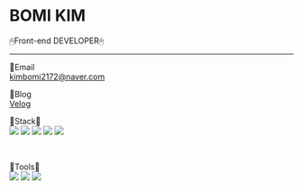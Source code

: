 # BOMI KIM
🖱Front-end DEVELOPER🖱
<hr>


📍Email <br>
kimbomi2172@naver.com <br>

📍Blog <br>
[Velog](https://velog.io/@bori_note) <br>

👀Stack👀 <br>
<img src="https://img.shields.io/badge/-HTML-E34F26?style=flat&logo=HTML5&logoColor=white"/>
<img src="https://img.shields.io/badge/-CSS-1572B6?style=flat&logo=CSS3&logoColor=white"/>
<img src="https://img.shields.io/badge/-JavaScript-F7DF1E?style=flat&logo=JavaScript&logoColor=white"/>
<img src="https://img.shields.io/badge/-React-61DAFB?style=flat&logo=React&logoColor=white"/>
<img src="https://img.shields.io/badge/-Vue.js-4FC08D?style=flat&logo=Vue.js&logoColor=white"/>


<br>

👀Tools👀 <br>
<img src="https://img.shields.io/badge/-GitHub-181717?style=flat&logo=GitHub&logoColor=white"/>
<img src="https://img.shields.io/badge/-Slack-4A154B?style=flat&logo=Slack&logoColor=white"/>
<img src="https://img.shields.io/badge/-Notion-000000?style=flat&logo=Notion&logoColor=white"/>
